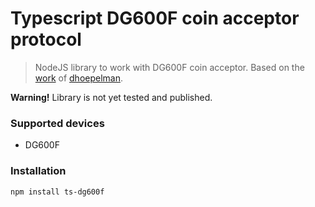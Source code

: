 # Typescript DG600F coin acceptor protocol

> NodeJS library to work with DG600F coin acceptor. Based on the [work](https://github.com/dhoepelman/in4389) of [dhoepelman](https://github.com/dhoepelman).

**Warning!** Library is not yet tested and published.

### Supported devices

- DG600F

### Installation

`npm install ts-dg600f`
